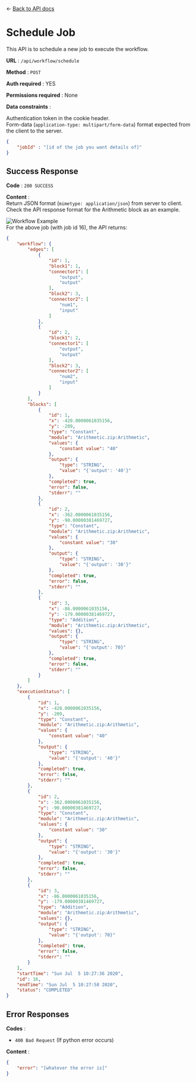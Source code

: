 &#8592; [Back to API docs](/EEG-Workflow-System/server-api)

# Schedule Job

This API is to schedule a new job to execute the workflow.

**URL** : `/api/workflow/schedule`

**Method** : `POST`

**Auth required** : YES

**Permissions required** : None

**Data constraints** : 

Authentication token in the cookie header.  
Form-data (```application-type: multipart/form-data```) format expected from the client to the server.

```json
{
    "jobId" : "[id of the job you want details of]"
}
```

## Success Response

**Code** : `200 SUCCESS`

**Content** :    
Return JSON format (```mimetype: application/json```) from server to client. Check the API response format for the Arithmetic block as an example.

![Workflow Example](https://ronak66.github.io/EEG-Workflow-System/assets/workflow_example_complete.png)  
For the above job (with job id 16), the API returns:

```json
{
    "workflow": {
        "edges": [
            {
                "id": 1,
                "block1": 1,
                "connector1": [
                    "output",
                    "output"
                ],
                "block2": 3,
                "connector2": [
                    "num1",
                    "input"
                ]
            },
            {
                "id": 2,
                "block1": 2,
                "connector1": [
                    "output",
                    "output"
                ],
                "block2": 3,
                "connector2": [
                    "num2",
                    "input"
                ]
            }
        ],
        "blocks": [
            {
                "id": 1,
                "x": -420.0000061035156,
                "y": -209,
                "type": "Constant",
                "module": "Arithmetic.zip:Arithmetic",
                "values": {
                    "constant value": "40"
                },
                "output": {
                    "type": "STRING",
                    "value": "{'output': '40'}"
                },
                "completed": true,
                "error": false,
                "stderr": ""
            },
            {
                "id": 2,
                "x": -362.0000061035156,
                "y": -90.00000381469727,
                "type": "Constant",
                "module": "Arithmetic.zip:Arithmetic",
                "values": {
                    "constant value": "30"
                },
                "output": {
                    "type": "STRING",
                    "value": "{'output': '30'}"
                },
                "completed": true,
                "error": false,
                "stderr": ""
            },
            {
                "id": 3,
                "x": -86.0000061035156,
                "y": -179.00000381469727,
                "type": "Addition",
                "module": "Arithmetic.zip:Arithmetic",
                "values": {},
                "output": {
                    "type": "STRING",
                    "value": "{'output': 70}"
                },
                "completed": true,
                "error": false,
                "stderr": ""
            }
        ]
    },
    "executionStatus": [
        {
            "id": 1,
            "x": -420.0000061035156,
            "y": -209,
            "type": "Constant",
            "module": "Arithmetic.zip:Arithmetic",
            "values": {
                "constant value": "40"
            },
            "output": {
                "type": "STRING",
                "value": "{'output': '40'}"
            },
            "completed": true,
            "error": false,
            "stderr": ""
        },
        {
            "id": 2,
            "x": -362.0000061035156,
            "y": -90.00000381469727,
            "type": "Constant",
            "module": "Arithmetic.zip:Arithmetic",
            "values": {
                "constant value": "30"
            },
            "output": {
                "type": "STRING",
                "value": "{'output': '30'}"
            },
            "completed": true,
            "error": false,
            "stderr": ""
        },
        {
            "id": 3,
            "x": -86.0000061035156,
            "y": -179.00000381469727,
            "type": "Addition",
            "module": "Arithmetic.zip:Arithmetic",
            "values": {},
            "output": {
                "type": "STRING",
                "value": "{'output': 70}"
            },
            "completed": true,
            "error": false,
            "stderr": ""
        }
    ],
    "startTime": "Sun Jul  5 10:27:36 2020",
    "id": 16,
    "endTime": "Sun Jul  5 10:27:58 2020",
    "status": "COMPLETED"
}
```

## Error Responses

**Codes** :  
- `400 Bad Request` (If python error occurs)

**Content** :  
```json
{
    "error": "[whatever the error is]"
}
```